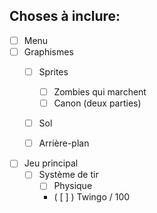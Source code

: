## Choses à inclure:

- [ ] Menu
- [ ] Graphismes
    - [ ] Sprites
        - [ ] Zombies qui marchent
        - [ ] Canon (deux parties)
    - [ ] Sol
    - [ ] Arrière-plan


- [ ] Jeu principal
    - [ ] Système de tir
        - [ ] Physique
        - ( [ ] ) Twingo / 100
